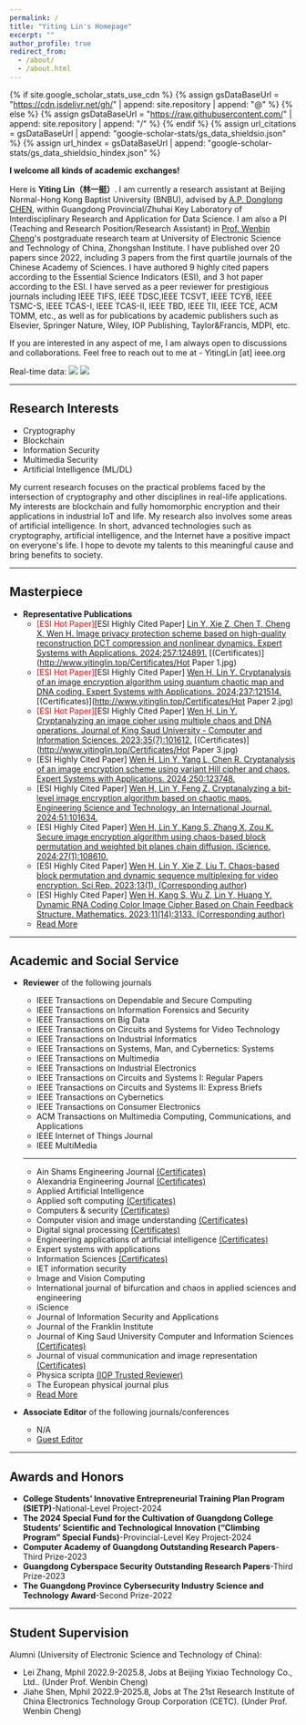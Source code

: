 ```yaml
---
permalink: /
title: "Yiting Lin's Homepage"
excerpt: ""
author_profile: true
redirect_from: 
  - /about/
  - /about.html
---
```


<title>Yiting Lin's Homepage</title>

<meta name="description" content="I am currently a research assistant at Beijing Normal-Hong Kong Baptist University (BNBU), advised by A.P. Donglong CHEN, within Guangdong Provincial/Zhuhai Key Laboratory of Interdisciplinary Research and Application for Data Science. I am also a research professor (Non-Tenure-Track) in Prof. Wenbin Cheng's postgraduate research team at University of Electronic Science and Technology of China, Zhongshan Institute.">
<meta name="keywords" content="Yiting Lin, 林一挺, Yiting Lin's Homepage, JatTing Lam">


{% if site.google_scholar_stats_use_cdn %}
{% assign gsDataBaseUrl = "https://cdn.jsdelivr.net/gh/" | append: site.repository | append: "@" %}
{% else %}
{% assign gsDataBaseUrl = "https://raw.githubusercontent.com/" | append: site.repository | append: "/" %}
{% endif %}
{% assign url_citations = gsDataBaseUrl | append: "google-scholar-stats/gs_data_shieldsio.json" %}
{% assign url_hindex = gsDataBaseUrl | append: "google-scholar-stats/gs_data_shieldsio_hindex.json" %}


**I welcome all kinds of academic exchanges!**

Here is **Yiting Lin（林一挺）**.
I am currently a research assistant at Beijing Normal-Hong Kong Baptist University (BNBU), advised by [A.P. Donglong CHEN](https://staff.uic.edu.cn/donglongchen/en), within Guangdong Provincial/Zhuhai Key Laboratory of Interdisciplinary Research and Application for Data Science. I am also a PI (Teaching and Research Position/Research Assistant) in [Prof. Wenbin Cheng](https://jsjxy.zsc.edu.cn/szdw/szdwzg/1dje8dg8bfln5.shtml)'s postgraduate research team at University of Electronic Science and Technology of China, Zhongshan Institute. I have published over 20 papers since 2022, including 3 papers from the first quartile journals of the Chinese Academy of Sciences. I have authored 9 highly cited papers according to the Essential Science Indicators (ESI), and 3 hot paper according to the ESI. I have served as a peer reviewer for prestigious journals including IEEE TIFS, IEEE TDSC,IEEE TCSVT, IEEE TCYB, IEEE TSMC-S, IEEE TCAS-I, IEEE TCAS-II, IEEE TBD, IEEE TII, IEEE TCE, ACM TOMM, etc., as well as for publications by  academic publishers such as Elsevier, Springer Nature, Wiley, IOP Publishing, Taylor&Francis, MDPI, etc.

If you are interested in any aspect of me, I am always open to discussions and collaborations. Feel free to reach out to me at - YitingLin [at] ieee.org

Real-time data: <a href='https://scholar.google.com/citations?user=yh9vRvQAAAAJ'><img src="https://img.shields.io/endpoint?url={{ url_citations | url_encode }}&logo=Google%20Scholar&labelColor=f6f6f6&color=9cf&style=flat&label=Citations"></a>  <a href='https://scholar.google.com/citations?user=yh9vRvQAAAAJ'><img src="https://img.shields.io/endpoint?url={{ url_hindex | url_encode }}&logo=Google%20Scholar&labelColor=0000ff&color=ffa500&style=plastic&label=H-index"></a>

---

## Research Interests

- Cryptography
- Blockchain
- Information Security 
- Multimedia Security
- Artificial Intelligence (ML/DL)

My current research focuses on the practical problems faced by the intersection of cryptography and other disciplines in real-life applications. My interests are blockchain and fully homomorphic encryption and their applications in industrial IoT and life. My research also involves some areas of artificial intelligence. In short, advanced technologies such as cryptography, artificial intelligence, and the Internet have a positive impact on everyone's life. I hope to devote my talents to this meaningful cause and bring benefits to society.

---

## Masterpiece
* **Representative Publications**
   * <span style="color: red;">[ESI Hot Paper]</span>[ESI Highly Cited Paper] [Lin Y, Xie Z, Chen T, Cheng X, Wen H. Image privacy protection scheme based on high-quality reconstruction DCT compression and nonlinear dynamics. Expert Systems with Applications. 2024;257:124891.](http://www.yitinglin.top/publication/Image%20privacy%20protection%20scheme%20based%20on%20high-quality%20reconstruction%20DCT%20compression%20and%20nonlinear%20dynamics) [(Certificates)](http://www.yitinglin.top/Certificates/Hot Paper 1.jpg)
   * <span style="color: red;">[ESI Hot Paper]</span>[ESI Highly Cited Paper] [Wen H, Lin Y. Cryptanalysis of an image encryption algorithm using quantum chaotic map and DNA coding. Expert Systems with Applications. 2024;237:121514.](http://www.yitinglin.top/publication/Cryptanalysis%20of%20an%20image%20encryption%20algorithm%20using%20quantum%20chaotic%20map%20and%20DNA%20coding) [(Certificates)](http://www.yitinglin.top/Certificates/Hot Paper 2.jpg)
   * <span style="color: red;">[ESI Hot Paper]</span>[ESI Highly Cited Paper] [Wen H, Lin Y. Cryptanalyzing an image cipher using multiple chaos and DNA operations. Journal of King Saud University - Computer and Information Sciences. 2023;35(7):101612.](http://www.yitinglin.top/publication/Cryptanalyzing%20an%20image%20cipher%20using%20multiple%20chaos%20and%20DNA%20operations) [(Certificates)](http://www.yitinglin.top/Certificates/Hot Paper 3.jpg)
   * [ESI Highly Cited Paper] [Wen H, Lin Y, Yang L, Chen R. Cryptanalysis of an image encryption scheme using variant Hill cipher and chaos. Expert Systems with Applications. 2024;250:123748.](http://www.yitinglin.top/publication/Cryptanalysis%20of%20an%20image%20encryption%20scheme%20using%20variant%20Hill%20cipher%20and%20chaos)   
   * [ESI Highly Cited Paper] [Wen H, Lin Y, Feng Z. Cryptanalyzing a bit-level image encryption algorithm based on chaotic maps. Engineering Science and Technology, an International Journal. 2024;51:101634.](http://www.yitinglin.top/publication/Cryptanalyzing%20a%20bit-level%20image%20encryption%20algorithm%20based%20on%20chaotic%20maps) 
   * [ESI Highly Cited Paper] [Wen H, Lin Y, Kang S, Zhang X, Zou K. Secure image encryption algorithm using chaos-based block permutation and weighted bit planes chain diffusion. iScience. 2024;27(1):108610.](http://www.yitinglin.top/publication/Secure%20image%20encryption%20algorithm%20using%20chaos-based%20block%20permutation%20and%20weighted%20bit%20planes%20chain%20diffusion) 
   * [ESI Highly Cited Paper] [Wen H, Lin Y, Xie Z, Liu T. Chaos-based block permutation and dynamic sequence multiplexing for video encryption. Sci Rep. 2023;13(1). (Corresponding author)](http://www.yitinglin.top/publication/Chaos-based%20block%20permutation%20and%20dynamic%20sequence%20multiplexing%20for%20video%20encryption)
   * [ESI Highly Cited Paper] [Wen H, Kang S, Wu Z, Lin Y, Huang Y. Dynamic RNA Coding Color Image Cipher Based on Chain Feedback Structure. Mathematics. 2023;11(14):3133. (Corresponding author)](http://www.yitinglin.top/publication/Dynamic%20RNA%20Coding%20Color%20Image%20Cipher%20Based%20on%20Chain%20Feedback%20Structure) 
   * [Read More](https://orcid.org/0000-0003-4159-3132)

---

## Academic and Social Service
* **Reviewer** of the following journals
   * IEEE Transactions on Dependable and Secure Computing  
   * IEEE Transactions on Information Forensics and Security
   * IEEE Transactions on Big Data
   * IEEE Transactions on Circuits and Systems for Video Technology
   * IEEE Transactions on Industrial Informatics
   * IEEE Transactions on Systems, Man, and Cybernetics: Systems
   * IEEE Transactions on Multimedia
   * IEEE Transactions on Industrial Electronics
   * IEEE Transactions on Circuits and Systems I: Regular Papers
   * IEEE Transactions on Circuits and Systems II: Express Briefs
   * IEEE Transactions on Cybernetics
   * IEEE Transactions on Consumer Electronics
   * ACM Transactions on Multimedia Computing, Communications, and Applications
   * IEEE Internet of Things Journal
   * IEEE MultiMedia
   ---
   * Ain Shams Engineering Journal [(Certificates)](http://www.yitinglin.top/Certificates/Certificate_ASEJ_Recognised.pdf)
   * Alexandria Engineering Journal [(Certificates)](http://www.yitinglin.top/Certificates/Certificate_AEJ_Recognised.pdf)
   * Applied Artificial Intelligence
   * Applied soft computing [(Certificates)](http://www.yitinglin.top/Certificates/Certificate_ASOC_Recognised.pdf)
   * Computers & security [(Certificates)](http://www.yitinglin.top/Certificates/Certificate_COSE_Recognised.pdf)
   * Computer vision and image understanding [(Certificates)](http://www.yitinglin.top/Certificates/)
   * Digital signal processing [(Certificates)](http://www.yitinglin.top/Certificates/)
   * Engineering applications of artificial intelligence [(Certificates)](http://www.yitinglin.top/Certificates/Certificate_EAAI_Recognised.pdf)
   * Expert systems with applications 
   * Information Sciences [(Certificates)](http://www.yitinglin.top/Certificates/Certificate_INS_Recognised.pdf)
   * IET information security
   * Image and Vision Computing
   * International journal of bifurcation and chaos in applied sciences and engineering
   * iScience
   * Journal of Information Security and Applications
   * Journal of the Franklin Institute 
   * Journal of King Saud University Computer and Information Sciences [(Certificates)](http://www.yitinglin.top/Certificates/Certificate_JKSUCI_Recognised.pdf)
   * Journal of visual communication and image representation [(Certificates)](http://www.yitinglin.top/Certificates/Certificate_YJVCI_Recognised.pdf)
   * Physica scripta [(IOP Trusted Reviewer)](https://accreditations.ioppublishing.org/aa9eb2aa-b910-4c32-b0cd-22c5e0890b35#acc.QuPa1Woy)
   * The European physical journal plus
   * [Read More](https://orcid.org/0000-0003-4159-3132)

* **Associate Editor** of the following journals/conferences 
   * N/A
   * [Guest Editor](https://www.yitinglin.top/Guest%20Editor/)

---

## Awards and Honors
* **College Students’ Innovative Entrepreneurial Training Plan Program (SIETP)**-National-Level Project-2024  
* **The 2024 Special Fund for the Cultivation of Guangdong College Students’ Scientific and Technological Innovation (“Climbing Program” Special Funds)**-Provincial-Level Key Project-2024 
* **Computer Academy of Guangdong Outstanding Research Papers**-Third Prize-2023
* **Guangdong Cyberspace Security Outstanding Research Papers**-Third Prize-2023
* **The Guangdong Province Cybersecurity Industry Science and Technology Award**-Second Prize-2022 

---

## Student Supervision
Alumni (University of Electronic Science and Technology of China):
* Lei Zhang, Mphil 2022.9-2025.8, Jobs at Beijing Yixiao Technology Co., Ltd.​. (Under Prof. Wenbin Cheng)
* Jiahe Shen, Mphil 2022.9-2025.8, Jobs at The 21st Research Institute of China Electronics Technology Group Corporation (CETC)​​. (Under Prof. Wenbin Cheng)
